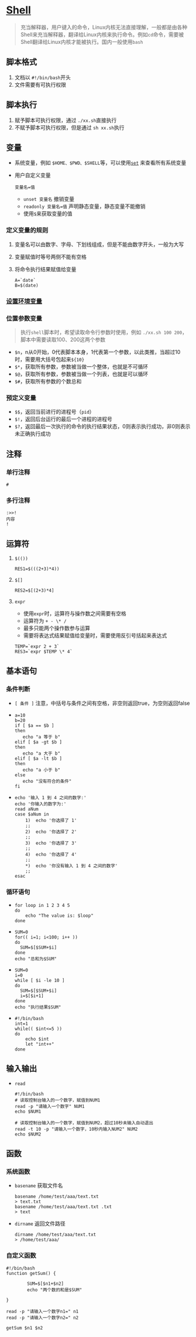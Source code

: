 # [Shell](https://www.runoob.com/linux/linux-shell.html) 

> 充当解释器，用户键入的命令，Linux内核无法直接理解，一般都是由各种Shell来充当解释器，翻译给Linux内核来执行命令。例如`cd`命令，需要被Shell翻译给Linux内核才能被执行。国内一般使用`bash`

## 脚本格式

1. 文档以 `#!/bin/bash`开头
2. 文件需要有可执行权限

## 脚本执行

1. 赋予脚本可执行权限，通过 `./xx.sh`直接执行
2. 不赋予脚本可执行权限，但是通过 `sh xx.sh`执行

## 变量

- 系统变量，例如 `$HOME、$PWD、$SHELL`等，可以使用[`set`](./其他常用命令.md) 来查看所有系统变量

- 用户自定义变量
  ```shell
  变量名=值
  ```

  - `unset 变量名`
    撤销变量
  - `readonly 变量名=值`
    声明静态变量，静态变量不能撤销
  - 使用`$`来获取变量的值

### 定义变量的规则

1. 变量名可以由数字、字母、下划线组成，但是不能由数字开头，一般为大写

2. 变量赋值时等号两侧不能有空格

3. 将命令执行结果赋值给变量
   ```shell
   A=`date`
   B=$(date)
   ```

### [设置环境变量](./软件管理.md) 

### 位置参数变量

> 执行`shell`脚本时，希望读取命令行参数时使用，例如 `./xx.sh 100 200`，脚本中需要读取100、200这两个参数

- `$n`，n从0开始，0代表脚本本身，1代表第一个参数，以此类推，当超过10时，需要用大括号包起来`${10}`
- `$*`，获取所有参数，参数被当做一个整体，也就是不可循环
- `$@`，获取所有参数，参数被当做一个列表，也就是可以循环
- `$#`，获取所有参数的个数总和

### 预定义变量

- `$$`，返回当前进行的进程号（`pid`）
- `$!`，返回后台运行的最后一个进程的进程号
- `$?`，返回最后一次执行的命令的执行结果状态，0则表示执行成功，非0则表示未正确执行成功

## 注释

### 单行注释

`#`

### 多行注释

```shell
:>>!
内容
!
```

## 运算符

1. `$(())`

   ```shell
   RES1=$(((2+3)*4))
   ```

2. `$[]`

   ```shell
   RES2=$[(2+3)*4]
   ```

3. `expr`

   - 使用`expr`时，运算符与操作数之间需要有空格
   - 运算符为 `+ - \* /` 
   - 最多只能两个操作数参与运算
   - 需要将表达式结果赋值给变量时，需要使用反引号括起来表达式

   ```shell
   TEMP=`expr 2 + 3`
   RES3=`expr $TEMP \* 4`
   ```

## 基本语句

### 条件判断

- `[ 条件 ]`
  注意，中括号与条件之间有空格，非空则返回true，为空则返回false

- ```shell
  a=10
  b=20
  if [ $a == $b ]
  then
     echo "a 等于 b"
  elif [ $a -gt $b ]
  then
     echo "a 大于 b"
  elif [ $a -lt $b ]
  then
     echo "a 小于 b"
  else
     echo "没有符合的条件"
  fi
  ```

- ```shell
  echo '输入 1 到 4 之间的数字:'
  echo '你输入的数字为:'
  read aNum
  case $aNum in
      1)  echo '你选择了 1'
      ;;
      2)  echo '你选择了 2'
      ;;
      3)  echo '你选择了 3'
      ;;
      4)  echo '你选择了 4'
      ;;
      *)  echo '你没有输入 1 到 4 之间的数字'
      ;;
  esac
  ```

### 循环语句

- ```shell
  for loop in 1 2 3 4 5
  do
      echo "The value is: $loop"
  done
  ```

- ```shell
  SUM=0
  for(( i=1; i<100; i++ ))
  do
  	SUM=$[$SUM+$i]
  done
  echo "总和为$SUM"
  ```

- ```shell
  SUM=0
  i=0
  while [ $i -le 10 ]
  do
  	SUM=$[$SUM+$i]
  	i=$[$i+1]
  done
  echo "执行结果$SUM"
  ```

- ```shell
  #!/bin/bash
  int=1
  while(( $int<=5 ))
  do
      echo $int
      let "int++"
  done
  ```



## 输入输出

- `read`

  ```shell
  #!/bin/bash
  # 读取控制台输入的一个数字，赋值到NUM1
  read -p "请输入一个数字" NUM1
  echo $NUM1
  
  # 读取控制台输入的一个数字，赋值到NUM2，超过10秒未输入自动退出
  read -t 10 -p "请输入一个数字，10秒内输入NUM2" NUM2
  echo $NUM2
  
  ```

## 函数

### 系统函数

- `basename`
  获取文件名

  ```shell
  basename /home/test/aaa/text.txt
  > text.txt
  basename /home/test/aaa/text.txt .txt
  > text
  ```

- `dirname`
  返回文件路径

  ```shell
  dirname /home/test/aaa/text.txt
  > /home/test/aaa/
  ```

  

### 自定义函数

```shell
#!/bin/bash
function getSum() {

        SUM=$[$n1+$n2]
        echo "两个数的和是$SUM"

}

read -p "请输入一个数字n1=" n1
read -p "请输入一个数字n2=" n2

getSum $n1 $n2
```

